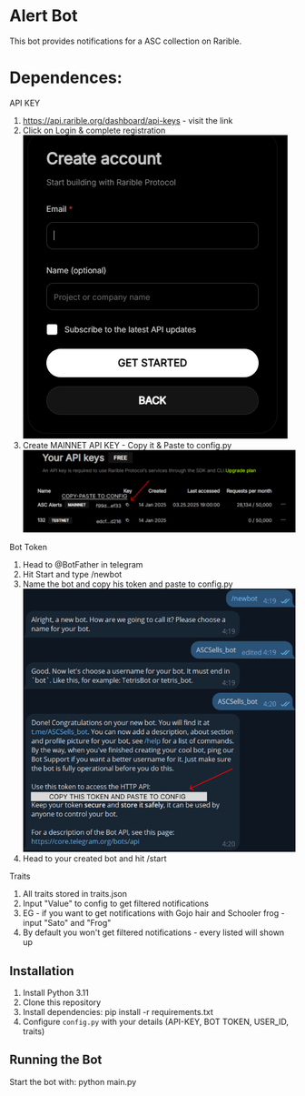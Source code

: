# Alert Bot

This bot provides notifications for a ASC collection on Rarible.

# Dependences:
API KEY
1. https://api.rarible.org/dashboard/api-keys - visit the link
2. Click on Login & complete registration ![alt text](image.png)
3. Create MAINNET API KEY - Copy it & Paste to config.py![alt text](image-2.png)

Bot Token
1. Head to @BotFather in telegram
2. Hit Start and type /newbot
3. Name the bot and copy his token and paste to config.py ![alt text](image-1.png)
4. Head to your created bot and hit /start

Traits
1. All traits stored in traits.json
2. Input "Value" to config to get filtered notifications
3. EG - if you want to get notifications with Gojo hair and Schooler frog - input "Sato" and "Frog"
4. By default you won't get filtered notifications - every listed will shown up

## Installation

1. Install Python 3.11
2. Clone this repository
3. Install dependencies:
pip install -r requirements.txt
4. Configure `config.py` with your details (API-KEY, BOT TOKEN, USER_ID, traits)

## Running the Bot

Start the bot with: python main.py


